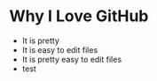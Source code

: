 # Why I Love GitHub

* It is pretty
* It is easy to edit files
* It is pretty easy to edit files
* test
